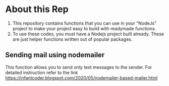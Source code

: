 # About this Rep

1. This repository contains functions that you can use in your "NodeJs" project to make your project easy to build with readymade functions.
2. To use these codes, you must have a Nodejs project built already. These are just helper functions written out of popular packages.

## Sending mail using nodemailer
This function allows you to send only text messages to the sender.
For detailed instruction refer to the link https://infantcoder.blogspot.com/2020/05/nodemailer-based-mailer.html
